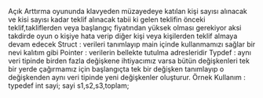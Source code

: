 Açık Arttırma oyununda klavyeden müzayedeye katılan kişi sayısı alınacak
ve kisi sayısı kadar teklif alınacak tabii ki gelen teklifin önceki teklif,takliflerden veya başlangıç fiyatından yüksek olması gerekiyor
aksi takdirde oyun o kişiye hata verip diğer kişi veya kişilerden teklif almaya devam edecek
Struct : verileri tanımlayıp main içinde kullanmamızı sağlar bir nevi  kalıtım gibi
Pointer : verilerin bellekte tutulma adresleridir 
Typdef : aynı veri tipinde birden fazla değişkene ihtiyacımız varsa bütün değişkenleri tek bir yerde çağırmamız için başlangıçta 
tek bir değişken tanımlayıp o değişkenden aynı veri tipinde yeni değişkenler oluşturur.
Örnek Kullanım : typedef int sayi;
sayi s1,s2,s3,toplam;

